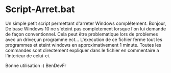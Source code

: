 # Script-Arret.bat
Un simple petit script permettant d'arreter Windows complétement.
Bonjour,
De base Windows 10 ne s'eteint pas completement lorsque l'on lui demande de façon conventionnel.
Cela peut être problematique lors de problemes avec un driver,un programme ect...
L'execution de ce fichier ferme tout les programmes et eteint windows en approximativement 1 minute.
Toutes les commandes sont directement expliquer dans le fichier en commentaire a l'interieur de celui-ci.

Bonne utilisation :)
BenDevFr
